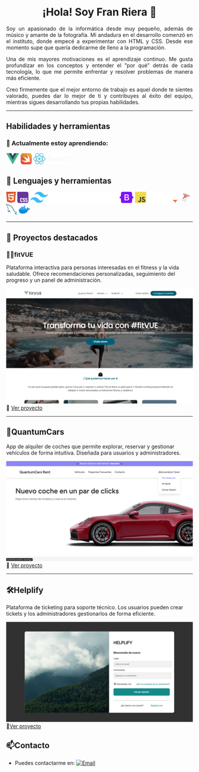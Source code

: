 <h1 align="center"> ¡Hola! Soy Fran Riera 👋 </h1>

<p align="justify">
  Soy un apasionado de la informática desde muy pequeño, además de músico y amante de la fotografía. Mi andadura en el desarrollo comenzó en el instituto, donde empecé a experimentar con HTML y CSS. Desde ese momento supe que quería dedicarme de lleno a la programación.
</p>

<p align="justify">
  Una de mis mayores motivaciones es el aprendizaje continuo. Me gusta profundizar en los conceptos y entender el "por qué" detrás de cada tecnología, lo que me permite enfrentar y resolver problemas de manera más eficiente.
</p>

<p align="justify">
  Creo firmemente que el mejor entorno de trabajo es aquel donde te sientes valorado, puedes dar lo mejor de ti y contribuyes al éxito del equipo, mientras sigues desarrollando tus propias habilidades.
</p>

---

## Habilidades y herramientas
### 🌱 Actualmente estoy aprendiendo: <br>
<div align="left">
  <img src="./vue.svg" alt="Vue" height="30"/>
  <img src="./swift.svg" alt="Swift" height="30"/>
  <img src="./react.svg" alt="React" height="30"/>
</div>

## 🔧 Lenguajes y herramientas
<div align="left">
  <img src="./html5.svg" alt="HTML5" height="30"/>
  <img src="./css.svg" alt="CSS" height="30"/>
  <img src="./tailwindCSS.svg" alt="TailwindCSS" height="30"/>
  <img src="./bootstrap.svg" alt="Bootstrap" height="30"/>
  <img src="./javascript.svg" alt="JavaScript" height="30"/>
  <img src="./php.svg" alt="PHP" height="30"/>
  <img src="./astro.svg" alt="Astro" height="30"/>
  <img src="./sql-server.svg" alt="SQL Server" height="30"/>
  <img src="./mysql.svg" alt="MySQL" height="30"/>
  <img src="./docker.svg" alt="Docker" height="30"/>
</div>

---

## 🚀 Proyectos destacados
### 🏋️‍♂️fitVUE
Plataforma interactiva para personas interesadas en el fitness y la vida saludable. Ofrece recomendaciones personalizadas, seguimiento del progreso y un panel de administración.

![fitVUE](./fitvue.jpeg)  
🔗 [Ver proyecto](https://github.com/FranRD98/Quantum-Cars)

---

## 🚗QuantumCars
App de alquiler de coches que permite explorar, reservar y gestionar vehículos de forma intuitiva. Diseñada para usuarios y administradores.

![QuantumCars](https://raw.githubusercontent.com/FranRD98/QuantumCars/main/public/images/inicio.png)  
🔗 [Ver proyecto](https://github.com/FranRD98/Fitvue)

---

## 🛠️Helplify 
Plataforma de ticketing para soporte técnico. Los usuarios pueden crear tickets y los administradores gestionarlos de forma eficiente.

![Helplify](https://raw.githubusercontent.com/FranRD98/Helplify/main/public/images/login.png)  
🔗[Ver proyecto](https://github.com/FranRD98/Helplify)

## 📫Contacto
- Puedes contactarme en: [![Email](https://img.shields.io/badge/-Correo%20Electronico-0078D4?style=flat&logo=mail&logoColor=white)](mailto:franrd98@outlook.com)


